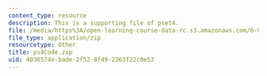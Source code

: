 ```yaml
---
content_type: resource
description: This is a supporting file of pset4.
file: /media/https%3A/open-learning-course-data-rc.s3.amazonaws.com/6-820-fundamentals-of-program-analysis-fall-2015/4036574ebade2f528f492363f22c0e53_ps4Code.zip
file_type: application/zip
resourcetype: Other
title: ps4Code.zip
uid: 4036574e-bade-2f52-8f49-2363f22c0e53
---
```

